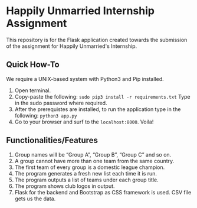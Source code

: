 # Happily Unmarried Internship Assignment
This repository is for the Flask application created towards the submission of the assignment for Happily Unmarried's Internship. 

## Quick How-To
We require a UNIX-based system with Python3 and Pip installed.

1. Open terminal.
2. Copy-paste the following:
	```sudo pip3 install -r requirements.txt```
	Type in the sudo password where required.
3. After the prerequistes are installed, to run the application type in the following:
	```python3 app.py```
4. Go to your browser and surf to the `localhost:8000`.
Voila!

## Functionalities/Features
1. Group names will be “Group A”, “Group B”, “Group C” and so on.
2. A group cannot have more than one team from the same country.
3. The first team of every group is a domestic league champion.
4. The program generates a fresh new list each time it is run.
5. The program outputs a list of teams under each group title.
6. The program shows club logos in output.
7. Flask for the backend and Bootstrap as CSS framework is used. CSV file gets us the data.
